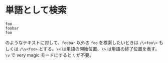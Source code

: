 # 単語として検索

```
foo
foobar
foo
```

のようなテキストに対して、`foobar` 以外の `foo` を検索したいときは `/\<foo\>` もしくは `/\v<foo>` とする。`\<` は単語の開始位置、`\>` は単語の終了位置を表す。`\v` で very magic モードにすると `\` が不要。
